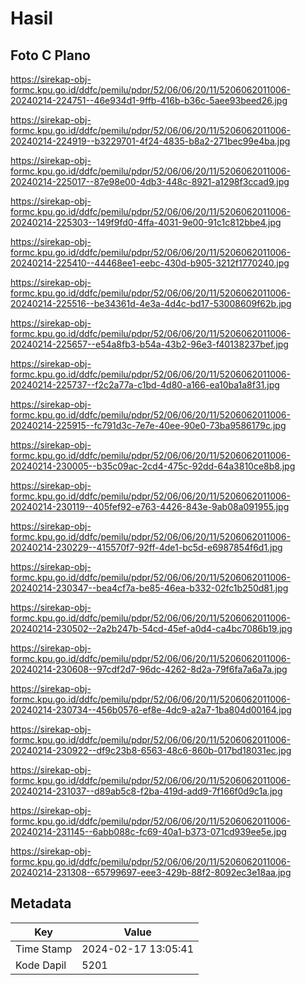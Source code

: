 # Hasil

## Foto C Plano

https://sirekap-obj-formc.kpu.go.id/ddfc/pemilu/pdpr/52/06/06/20/11/5206062011006-20240214-224751--46e934d1-9ffb-416b-b36c-5aee93beed26.jpg

https://sirekap-obj-formc.kpu.go.id/ddfc/pemilu/pdpr/52/06/06/20/11/5206062011006-20240214-224919--b3229701-4f24-4835-b8a2-271bec99e4ba.jpg

https://sirekap-obj-formc.kpu.go.id/ddfc/pemilu/pdpr/52/06/06/20/11/5206062011006-20240214-225017--87e98e00-4db3-448c-8921-a1298f3ccad9.jpg

https://sirekap-obj-formc.kpu.go.id/ddfc/pemilu/pdpr/52/06/06/20/11/5206062011006-20240214-225303--149f9fd0-4ffa-4031-9e00-91c1c812bbe4.jpg

https://sirekap-obj-formc.kpu.go.id/ddfc/pemilu/pdpr/52/06/06/20/11/5206062011006-20240214-225410--44468ee1-eebc-430d-b905-3212f1770240.jpg

https://sirekap-obj-formc.kpu.go.id/ddfc/pemilu/pdpr/52/06/06/20/11/5206062011006-20240214-225516--be34361d-4e3a-4d4c-bd17-53008609f62b.jpg

https://sirekap-obj-formc.kpu.go.id/ddfc/pemilu/pdpr/52/06/06/20/11/5206062011006-20240214-225657--e54a8fb3-b54a-43b2-96e3-f40138237bef.jpg

https://sirekap-obj-formc.kpu.go.id/ddfc/pemilu/pdpr/52/06/06/20/11/5206062011006-20240214-225737--f2c2a77a-c1bd-4d80-a166-ea10ba1a8f31.jpg

https://sirekap-obj-formc.kpu.go.id/ddfc/pemilu/pdpr/52/06/06/20/11/5206062011006-20240214-225915--fc791d3c-7e7e-40ee-90e0-73ba9586179c.jpg

https://sirekap-obj-formc.kpu.go.id/ddfc/pemilu/pdpr/52/06/06/20/11/5206062011006-20240214-230005--b35c09ac-2cd4-475c-92dd-64a3810ce8b8.jpg

https://sirekap-obj-formc.kpu.go.id/ddfc/pemilu/pdpr/52/06/06/20/11/5206062011006-20240214-230119--405fef92-e763-4426-843e-9ab08a091955.jpg

https://sirekap-obj-formc.kpu.go.id/ddfc/pemilu/pdpr/52/06/06/20/11/5206062011006-20240214-230229--415570f7-92ff-4de1-bc5d-e6987854f6d1.jpg

https://sirekap-obj-formc.kpu.go.id/ddfc/pemilu/pdpr/52/06/06/20/11/5206062011006-20240214-230347--bea4cf7a-be85-46ea-b332-02fc1b250d81.jpg

https://sirekap-obj-formc.kpu.go.id/ddfc/pemilu/pdpr/52/06/06/20/11/5206062011006-20240214-230502--2a2b247b-54cd-45ef-a0d4-ca4bc7086b19.jpg

https://sirekap-obj-formc.kpu.go.id/ddfc/pemilu/pdpr/52/06/06/20/11/5206062011006-20240214-230608--97cdf2d7-96dc-4262-8d2a-79f6fa7a6a7a.jpg

https://sirekap-obj-formc.kpu.go.id/ddfc/pemilu/pdpr/52/06/06/20/11/5206062011006-20240214-230734--456b0576-ef8e-4dc9-a2a7-1ba804d00164.jpg

https://sirekap-obj-formc.kpu.go.id/ddfc/pemilu/pdpr/52/06/06/20/11/5206062011006-20240214-230922--df9c23b8-6563-48c6-860b-017bd18031ec.jpg

https://sirekap-obj-formc.kpu.go.id/ddfc/pemilu/pdpr/52/06/06/20/11/5206062011006-20240214-231037--d89ab5c8-f2ba-419d-add9-7f166f0d9c1a.jpg

https://sirekap-obj-formc.kpu.go.id/ddfc/pemilu/pdpr/52/06/06/20/11/5206062011006-20240214-231145--6abb088c-fc69-40a1-b373-071cd939ee5e.jpg

https://sirekap-obj-formc.kpu.go.id/ddfc/pemilu/pdpr/52/06/06/20/11/5206062011006-20240214-231308--65799697-eee3-429b-88f2-8092ec3e18aa.jpg


## Metadata

| Key        | Value               |
| ---------- | ------------------- |
| Time Stamp | 2024-02-17 13:05:41 |
| Kode Dapil | 5201                |



